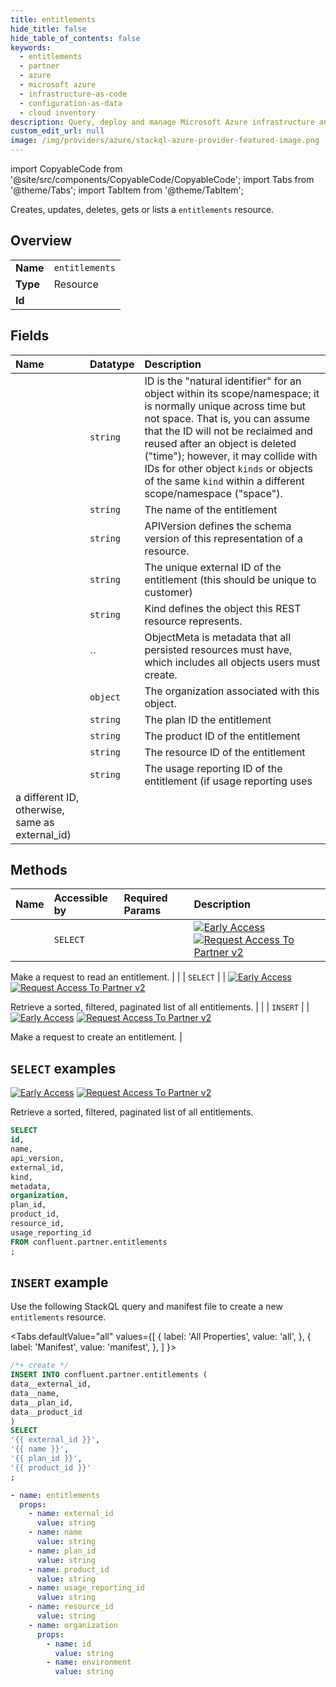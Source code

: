 ```yaml
---
title: entitlements
hide_title: false
hide_table_of_contents: false
keywords:
  - entitlements
  - partner
  - azure
  - microsoft azure
  - infrastructure-as-code
  - configuration-as-data
  - cloud inventory
description: Query, deploy and manage Microsoft Azure infrastructure and resources using SQL
custom_edit_url: null
image: /img/providers/azure/stackql-azure-provider-featured-image.png
---
```


import CopyableCode from '@site/src/components/CopyableCode/CopyableCode';
import Tabs from '@theme/Tabs';
import TabItem from '@theme/TabItem';

Creates, updates, deletes, gets or lists a <code>entitlements</code> resource.

## Overview
<table><tbody>
<tr><td><b>Name</b></td><td><code>entitlements</code></td></tr>
<tr><td><b>Type</b></td><td>Resource</td></tr>
<tr><td><b>Id</b></td><td><CopyableCode code="confluent.partner.entitlements" /></td></tr>
</tbody></table>

## Fields
| Name | Datatype | Description |
|:-----|:---------|:------------|
| <CopyableCode code="id" /> | `string` | ID is the "natural identifier" for an object within its scope/namespace; it is normally unique across time but not space. That is, you can assume that the ID will not be reclaimed and reused after an object is deleted ("time"); however, it may collide with IDs for other object `kinds` or objects of the same `kind` within a different scope/namespace ("space"). |
| <CopyableCode code="name" /> | `string` | The name of the entitlement |
| <CopyableCode code="api_version" /> | `string` | APIVersion defines the schema version of this representation of a resource. |
| <CopyableCode code="external_id" /> | `string` | The unique external ID of the entitlement (this should be unique to customer) |
| <CopyableCode code="kind" /> | `string` | Kind defines the object this REST resource represents. |
| <CopyableCode code="metadata" /> | `` | ObjectMeta is metadata that all persisted resources must have, which includes all objects users must create. |
| <CopyableCode code="organization" /> | `object` | The organization associated with this object. |
| <CopyableCode code="plan_id" /> | `string` | The plan ID the entitlement |
| <CopyableCode code="product_id" /> | `string` | The product ID of the entitlement |
| <CopyableCode code="resource_id" /> | `string` | The resource ID of the entitlement |
| <CopyableCode code="usage_reporting_id" /> | `string` | The usage reporting ID of the entitlement (if usage reporting uses
a different ID, otherwise, same as external_id) |

## Methods
| Name | Accessible by | Required Params | Description |
|:-----|:--------------|:----------------|:------------|
| <CopyableCode code="get_partner_v2entitlement" /> | `SELECT` | <CopyableCode code="id" /> | [![Early Access](https://img.shields.io/badge/Lifecycle%20Stage-Early%20Access-%2345c6e8)](#section/Versioning/API-Lifecycle-Policy) [![Request Access To Partner v2](https://img.shields.io/badge/-Request%20Access%20To%20Partner%20v2-%23bc8540)](mailto:ccloud-api-access+partner-v2-early-access@confluent.io?subject=Request%20to%20join%20partner/v2%20API%20Early%20Access&body=I%E2%80%99d%20like%20to%20join%20the%20Confluent%20Cloud%20API%20Early%20Access%20for%20partner/v2%20to%20provide%20early%20feedback%21%20My%20Cloud%20Organization%20ID%20is%20%3Cretrieve%20from%20https%3A//confluent.cloud/settings/billing/payment%3E.)

Make a request to read an entitlement. |
| <CopyableCode code="list_partner_v2entitlements" /> | `SELECT` | <CopyableCode code="" /> | [![Early Access](https://img.shields.io/badge/Lifecycle%20Stage-Early%20Access-%2345c6e8)](#section/Versioning/API-Lifecycle-Policy) [![Request Access To Partner v2](https://img.shields.io/badge/-Request%20Access%20To%20Partner%20v2-%23bc8540)](mailto:ccloud-api-access+partner-v2-early-access@confluent.io?subject=Request%20to%20join%20partner/v2%20API%20Early%20Access&body=I%E2%80%99d%20like%20to%20join%20the%20Confluent%20Cloud%20API%20Early%20Access%20for%20partner/v2%20to%20provide%20early%20feedback%21%20My%20Cloud%20Organization%20ID%20is%20%3Cretrieve%20from%20https%3A//confluent.cloud/settings/billing/payment%3E.)

Retrieve a sorted, filtered, paginated list of all entitlements. |
| <CopyableCode code="create_partner_v2entitlement" /> | `INSERT` | <CopyableCode code="" /> | [![Early Access](https://img.shields.io/badge/Lifecycle%20Stage-Early%20Access-%2345c6e8)](#section/Versioning/API-Lifecycle-Policy) [![Request Access To Partner v2](https://img.shields.io/badge/-Request%20Access%20To%20Partner%20v2-%23bc8540)](mailto:ccloud-api-access+partner-v2-early-access@confluent.io?subject=Request%20to%20join%20partner/v2%20API%20Early%20Access&body=I%E2%80%99d%20like%20to%20join%20the%20Confluent%20Cloud%20API%20Early%20Access%20for%20partner/v2%20to%20provide%20early%20feedback%21%20My%20Cloud%20Organization%20ID%20is%20%3Cretrieve%20from%20https%3A//confluent.cloud/settings/billing/payment%3E.)

Make a request to create an entitlement. |

## `SELECT` examples

[![Early Access](https://img.shields.io/badge/Lifecycle%20Stage-Early%20Access-%2345c6e8)](#section/Versioning/API-Lifecycle-Policy) [![Request Access To Partner v2](https://img.shields.io/badge/-Request%20Access%20To%20Partner%20v2-%23bc8540)](mailto:ccloud-api-access+partner-v2-early-access@confluent.io?subject=Request%20to%20join%20partner/v2%20API%20Early%20Access&body=I%E2%80%99d%20like%20to%20join%20the%20Confluent%20Cloud%20API%20Early%20Access%20for%20partner/v2%20to%20provide%20early%20feedback%21%20My%20Cloud%20Organization%20ID%20is%20%3Cretrieve%20from%20https%3A//confluent.cloud/settings/billing/payment%3E.)

Retrieve a sorted, filtered, paginated list of all entitlements.


```sql
SELECT
id,
name,
api_version,
external_id,
kind,
metadata,
organization,
plan_id,
product_id,
resource_id,
usage_reporting_id
FROM confluent.partner.entitlements
;
```
## `INSERT` example

Use the following StackQL query and manifest file to create a new <code>entitlements</code> resource.

<Tabs
    defaultValue="all"
    values={[
        { label: 'All Properties', value: 'all', },
        { label: 'Manifest', value: 'manifest', },
    ]
}>
<TabItem value="all">

```sql
/*+ create */
INSERT INTO confluent.partner.entitlements (
data__external_id,
data__name,
data__plan_id,
data__product_id
)
SELECT 
'{{ external_id }}',
'{{ name }}',
'{{ plan_id }}',
'{{ product_id }}'
;
```
</TabItem>
<TabItem value="manifest">

```yaml
- name: entitlements
  props:
    - name: external_id
      value: string
    - name: name
      value: string
    - name: plan_id
      value: string
    - name: product_id
      value: string
    - name: usage_reporting_id
      value: string
    - name: resource_id
      value: string
    - name: organization
      props:
        - name: id
          value: string
        - name: environment
          value: string

```
</TabItem>
</Tabs>
